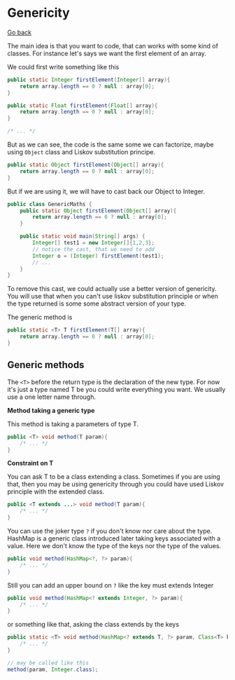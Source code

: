 # Genericity

[Go back](..)

The main idea is that you want to code, that can
works with some kind of classes. For instance let's
says we want the first element of an array.

We could first write something like this

```java
public static Integer firstElement(Integer[] array){
    return array.length == 0 ? null : array[0];
}

public static Float firstElement(Float[] array){
    return array.length == 0 ? null : array[0];
}

/* ... */
```

But as we can see, the code is the same some we can
factorize, maybe using ``Object`` class and Liskov
substitution principe.

```java
public static Object firstElement(Object[] array){
    return array.length == 0 ? null : array[0];
}
```

But if we are using it, we will have to cast back
our Object to Integer.

```java
public class GenericMaths {
    public static Object firstElement(Object[] array){
        return array.length == 0 ? null : array[0];
    }

    public static void main(String[] args) {
        Integer[] test1 = new Integer[]{1,2,3};
        // notice the cast, that we need to add
        Integer o = (Integer) firstElement(test1);
        // ...
    }
}
```

To remove this cast, we could actually use a better version
of genericity. You will use that when you can't use liskov
substitution principle or when the type returned is some
some abstract version of your type.

The generic method is

```java
public static <T> T firstElement(T[] array){
    return array.length == 0 ? null : array[0];
}
```

<div class="sr"></div>

## Generic methods

The ``<T>`` before the return type is the declaration
of the new type. For now it's just a type named T be
you could write everything you want. We usually use
a one letter name through.

**Method taking a generic type**

This method is taking a parameters of type T.

```java
public <T> void method(T param){
    /* ... */
}
```

**Constraint on T**

You can ask T to be a class extending a class. Sometimes
if you are using that, then you may be using genericity
through you could have used Liskov principle with
the extended class.

```java
public <T extends ...> void method(T param){
    /* ... */
}
```

You can use the joker type ``?`` if you don't know
nor care about the type. HashMap is a generic
class introduced later taking keys associated with
a value. Here we don't know the type of the keys nor
the type of the values.

````java
public void method(HashMap<?, ?> param){
    /* ... */
}
````

Still you can add an upper bound on ``?`` like the key
must extends Integer

```java
public void method(HashMap<? extends Integer, ?> param){
    /* ... */
}
```

or something like that, asking the class extends
by the keys

```java
public static <T> void method(HashMap<? extends T, ?> param, Class<T> keyClass){
    /* ... */
}

// may be called like this
method(param, Integer.class);
```
